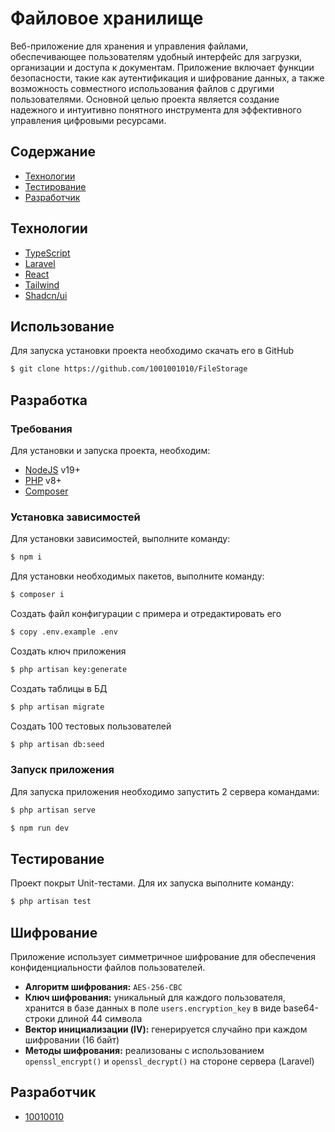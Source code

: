 # Файловое хранилище
Веб-приложение для хранения и управления файлами, обеспечивающее пользователям удобный интерфейс для загрузки, организации и доступа к документам. Приложение включает функции безопасности, такие как аутентификация и шифрование данных, а также возможность совместного использования файлов с другими пользователями. Основной целью проекта является создание надежного и интуитивно понятного инструмента для эффективного управления цифровыми ресурсами.

## Содержание
- [Технологии](#технологии)
- [Тестирование](#тестирование)
- [Разработчик](#разработчик)

## Технологии
- [TypeScript](https://www.typescriptlang.org/)
- [Laravel](https://laravel.com/)
- [React](https://react.dev/)
- [Tailwind](https://tailwindcss.com/)
- [Shadcn/ui](https://ui.shadcn.com/)

## Использование
Для запуска установки проекта необходимо скачать его в GitHub 
```sh
$ git clone https://github.com/1001001010/FileStorage
```

## Разработка

### Требования
Для установки и запуска проекта, необходим:
 - [NodeJS](https://nodejs.org/) v19+
 - [PHP](https://www.php.net/) v8+
 - [Composer](https://getcomposer.org/)

### Установка зависимостей
Для установки зависимостей, выполните команду:
```sh
$ npm i
```
Для установки необходимых пакетов, выполните команду: 
```sh
$ composer i
```
Создать файл конфигурации с примера и отредактировать его
```sh
$ сopy .env.example .env
```
Создать ключ приложения 
```sh
$ php artisan key:generate
```
Создать таблицы в БД
```sh
$ php artisan migrate
```
Создать 100 тестовых пользователей
```sh
$ php artisan db:seed
```

### Запуск приложения 
Для запуска приложения необходимо запустить 2 сервера командами: 
```sh
$ php artisan serve
```
```sh
$ npm run dev
```
## Тестирование
Проект покрыт Unit-тестами. Для их запуска выполните команду:
```sh
$ php artisan test
```

## Шифрование

Приложение использует симметричное шифрование для обеспечения конфиденциальности файлов пользователей.

- **Алгоритм шифрования:** `AES-256-CBC`
- **Ключ шифрования:** уникальный для каждого пользователя, хранится в базе данных в поле `users.encryption_key` в виде base64-строки длиной 44 символа
- **Вектор инициализации (IV):** генерируется случайно при каждом шифровании (16 байт)
- **Методы шифрования:** реализованы с использованием `openssl_encrypt()` и `openssl_decrypt()` на стороне сервера (Laravel)

## Разработчик
- [10010010](https://t.me/lll10010010)
